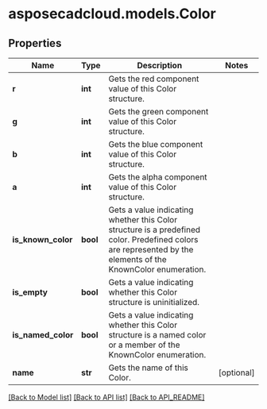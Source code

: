 # asposecadcloud.models.Color

## Properties
Name | Type | Description | Notes
------------ | ------------- | ------------- | -------------
**r** | **int** | Gets the red component value of this Color structure. | 
**g** | **int** | Gets the green component value of this Color structure. | 
**b** | **int** | Gets the blue component value of this Color structure. | 
**a** | **int** | Gets the alpha component value of this Color structure. | 
**is_known_color** | **bool** | Gets a value indicating whether this Color structure is a predefined color. Predefined colors are represented by the elements of the KnownColor enumeration. | 
**is_empty** | **bool** | Gets a value indicating whether this Color structure is uninitialized. | 
**is_named_color** | **bool** | Gets a value indicating whether this Color structure is a named color or a member of the KnownColor enumeration. | 
**name** | **str** | Gets the name of this Color. | [optional] 

[[Back to Model list]](API_README.md#documentation-for-models) [[Back to API list]](API_README.md#documentation-for-api-endpoints) [[Back to API_README]](API_README.md)



